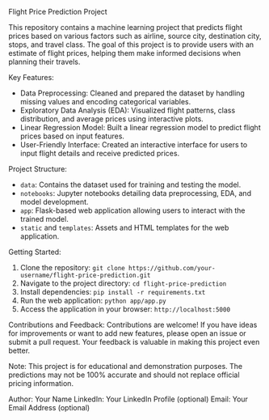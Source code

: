 Flight Price Prediction Project

This repository contains a machine learning project that predicts flight prices based on various factors such as airline, source city, destination city, stops, and travel class. The goal of this project is to provide users with an estimate of flight prices, helping them make informed decisions when planning their travels.

Key Features:
- Data Preprocessing: Cleaned and prepared the dataset by handling missing values and encoding categorical variables.
- Exploratory Data Analysis (EDA): Visualized flight patterns, class distribution, and average prices using interactive plots.
- Linear Regression Model: Built a linear regression model to predict flight prices based on input features.
- User-Friendly Interface: Created an interactive interface for users to input flight details and receive predicted prices.

Project Structure:
- `data`: Contains the dataset used for training and testing the model.
- `notebooks`: Jupyter notebooks detailing data preprocessing, EDA, and model development.
- `app`: Flask-based web application allowing users to interact with the trained model.
- `static` and `templates`: Assets and HTML templates for the web application.

Getting Started:
1. Clone the repository: `git clone https://github.com/your-username/flight-price-prediction.git`
2. Navigate to the project directory: `cd flight-price-prediction`
3. Install dependencies: `pip install -r requirements.txt`
4. Run the web application: `python app/app.py`
5. Access the application in your browser: `http://localhost:5000`

Contributions and Feedback:
Contributions are welcome! If you have ideas for improvements or want to add new features, please open an issue or submit a pull request. Your feedback is valuable in making this project even better.

Note: This project is for educational and demonstration purposes. The predictions may not be 100% accurate and should not replace official pricing information.

Author: Your Name
LinkedIn: Your LinkedIn Profile (optional)
Email: Your Email Address (optional)
